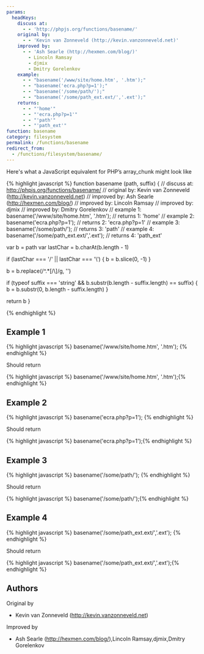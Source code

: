 ```yaml
---
params:
  headKeys:
    discuss at:
      - - 'http://phpjs.org/functions/basename/'
    original by:
      - - 'Kevin van Zonneveld (http://kevin.vanzonneveld.net)'
    improved by:
      - - 'Ash Searle (http://hexmen.com/blog/)'
        - Lincoln Ramsay
        - djmix
        - Dmitry Gorelenkov
    example:
      - - "basename('/www/site/home.htm', '.htm');"
      - - "basename('ecra.php?p=1');"
      - - "basename('/some/path/');"
      - - "basename('/some/path_ext.ext/','.ext');"
    returns:
      - - "'home'"
      - - "'ecra.php?p=1'"
      - - "'path'"
      - - "'path_ext'"
function: basename
category: filesystem
permalink: /functions/basename
redirect_from:
  - /functions/filesystem/basename/
---
```


<!-- WARNING! This file is auto generated by `npm run web:inject`, do not edit by hand -->

Here's what a JavaScript equivalent for PHP’s array_chunk might look like

{% highlight javascript %}
function basename (path, suffix) {
  //  discuss at: http://phpjs.org/functions/basename/
  // original by: Kevin van Zonneveld (http://kevin.vanzonneveld.net)
  // improved by: Ash Searle (http://hexmen.com/blog/)
  // improved by: Lincoln Ramsay
  // improved by: djmix
  // improved by: Dmitry Gorelenkov
  //   example 1: basename('/www/site/home.htm', '.htm');
  //   returns 1: 'home'
  //   example 2: basename('ecra.php?p=1');
  //   returns 2: 'ecra.php?p=1'
  //   example 3: basename('/some/path/');
  //   returns 3: 'path'
  //   example 4: basename('/some/path_ext.ext/','.ext');
  //   returns 4: 'path_ext'

  var b = path
  var lastChar = b.charAt(b.length - 1)

  if (lastChar === '/' || lastChar === '\\') {
    b = b.slice(0, -1)
  }

  b = b.replace(/^.*[\/\\]/g, '')

  if (typeof suffix === 'string' && b.substr(b.length - suffix.length) == suffix) {
    b = b.substr(0, b.length - suffix.length)
  }

  return b
}

{% endhighlight %}

## Example 1

{% highlight javascript %}
basename('/www/site/home.htm', '.htm');
{% endhighlight %}

Should return

{% highlight javascript %}
basename('/www/site/home.htm', '.htm');{% endhighlight %}

## Example 2

{% highlight javascript %}
basename('ecra.php?p=1');
{% endhighlight %}

Should return

{% highlight javascript %}
basename('ecra.php?p=1');{% endhighlight %}

## Example 3

{% highlight javascript %}
basename('/some/path/');
{% endhighlight %}

Should return

{% highlight javascript %}
basename('/some/path/');{% endhighlight %}

## Example 4

{% highlight javascript %}
basename('/some/path_ext.ext/','.ext');
{% endhighlight %}

Should return

{% highlight javascript %}
basename('/some/path_ext.ext/','.ext');{% endhighlight %}


## Authors


Original by

- Kevin van Zonneveld (http://kevin.vanzonneveld.net)


Improved by

- Ash Searle (http://hexmen.com/blog/),Lincoln Ramsay,djmix,Dmitry Gorelenkov

